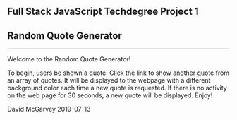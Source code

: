 Full Stack JavaScript Techdegree Project 1
-------------------------------
##    Random Quote Generator   ##
-------------------------------

Welcome to the Random Quote Generator!

To begin, users be shown a quote. Click the link to show another quote from an
array of quotes. It will be displayed to the webpage with a different
background color each time a new quote is requested. If there is no activity 
on the web page for 30 seconds, a new quote will be displayed. Enjoy!

David McGarvey 2019-07-13
